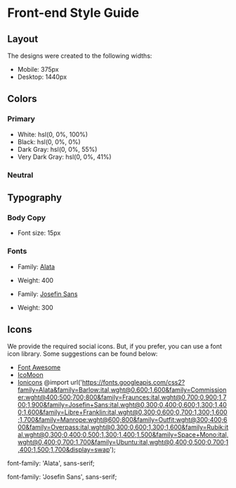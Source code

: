 # Front-end Style Guide

## Layout

The designs were created to the following widths:

- Mobile: 375px
- Desktop: 1440px

## Colors

### Primary

- White: hsl(0, 0%, 100%)
- Black: hsl(0, 0%, 0%)
- Dark Gray: hsl(0, 0%, 55%)
- Very Dark Gray: hsl(0, 0%, 41%)

### Neutral

## Typography

### Body Copy

- Font size: 15px

### Fonts

- Family: [Alata](https://fonts.google.com/specimen/Alata)
- Weight: 400

- Family: [Josefin Sans](https://fonts.google.com/specimen/Josefin+Sans)
- Weight: 300

## Icons

We provide the required social icons. But, if you prefer, you can use a font icon library. Some suggestions can be found below:

- [Font Awesome](https://fontawesome.com)
- [IcoMoon](https://icomoon.io)
- [Ionicons](https://ionicons.com)
@import url('https://fonts.googleapis.com/css2?family=Alata&family=Barlow:ital,wght@0,600;1,600&family=Commissioner:wght@400;500;700;800&family=Fraunces:ital,wght@0,700;0,900;1,700;1,900&family=Josefin+Sans:ital,wght@0,300;0,400;0,600;1,300;1,400;1,600&family=Libre+Franklin:ital,wght@0,300;0,600;0,700;1,300;1,600;1,700&family=Manrope:wght@600;800&family=Outfit:wght@300;400;600&family=Overpass:ital,wght@0,300;0,600;1,300;1,600&family=Rubik:ital,wght@0,300;0,400;0,500;1,300;1,400;1,500&family=Space+Mono:ital,wght@0,400;0,700;1,700&family=Ubuntu:ital,wght@0,400;0,500;0,700;1,400;1,500;1,700&display=swap');

font-family: 'Alata', sans-serif;

font-family: 'Josefin Sans', sans-serif;